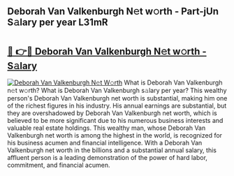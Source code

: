 ## Deborah Van Valkenburgh N𝚎t w𝚘rth - Part-jUn S𝚊lary per year L31mR

# <h2><a href="http://gc1n7c.nevu.top/?p=Deborah+Van+Valkenburgh">🔗 👉🔴 Deborah Van Valkenburgh N𝚎t w𝚘rth - S𝚊lary</a></h2>

[![Deborah Van Valkenburgh N𝚎t W𝚘rth](https://i.imgur.com/Oavwk0R.jpeg)](http://gc1n7c.nevu.top/?p=Deborah+Van+Valkenburgh)
What is Deborah Van Valkenburgh n𝚎t w𝚘rth? What is Deborah Van Valkenburgh s𝚊lary per year?
This wealthy person's Deborah Van Valkenburgh net worth is substantial, making him one of the richest figures in his industry. His annual earnings are substantial, but they are overshadowed by Deborah Van Valkenburgh net worth, which is believed to be more significant due to his numerous business interests and valuable real estate holdings. This wealthy man, whose Deborah Van Valkenburgh net worth is among the highest in the world, is recognized for his business acumen and financial intelligence. With a Deborah Van Valkenburgh net worth in the billions and a substantial annual salary, this affluent person is a leading demonstration of the power of hard labor, commitment, and financial acumen.
